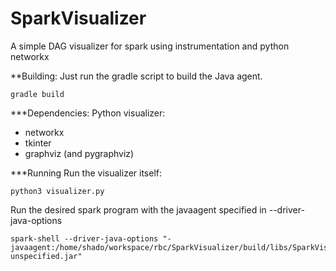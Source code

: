 # SparkVisualizer
A simple DAG visualizer for spark using instrumentation and python networkx

**Building:
Just run the gradle script to build the Java agent.
```
gradle build
```

***Dependencies:
Python visualizer:
- networkx
- tkinter
- graphviz (and pygraphviz)

***Running
Run the visualizer itself:
```
python3 visualizer.py
```
Run the desired spark program with the javaagent specified in --driver-java-options
```
spark-shell --driver-java-options "-javaagent:/home/shado/workspace/rbc/SparkVisualizer/build/libs/SparkVisualizer-unspecified.jar"
```

